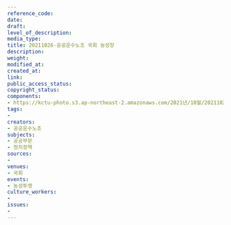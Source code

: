 ```yaml
---
reference_code: 
date: 
draft: 
level_of_description: 
media_type: 
title: 20211026-공공운수노조 국회 농성장
description: 
weight: 
modified_at: 
created_at: 
link: 
public_access_status: 
copyright_status: 
components:
- https://kctu-photo.s3.ap-northeast-2.amazonaws.com/2021년/10월/20211026-공공운수노조+국회+농성장/_5D40636.jpg
tags:
- 
creators:
- 공공운수노조
subjects:
- 공공부문
- 정치정책
sources:
- 
venues:
- 국회
events:
- 농성투쟁
culture_workers:
- 
issues:
- 
---
```

